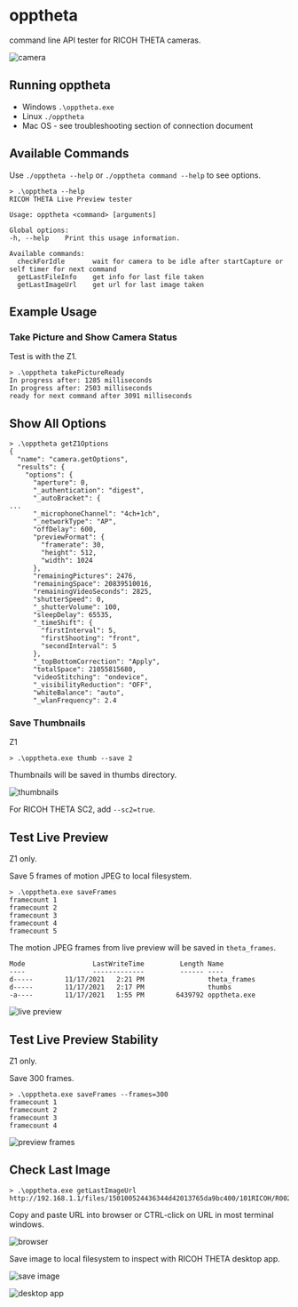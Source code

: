 # opptheta

command line API tester for RICOH THETA cameras.

![camera](images/cameras.png)

## Running opptheta

* Windows `.\opptheta.exe`
* Linux `./opptheta`
* Mac OS - see troubleshooting section of connection document

## Available Commands

Use `./opptheta --help` or `./opptheta command --help` to see options.

```shell
> .\opptheta --help
RICOH THETA Live Preview tester

Usage: opptheta <command> [arguments]

Global options:
-h, --help    Print this usage information.

Available commands:
  checkForIdle       wait for camera to be idle after startCapture or self timer for next command
  getLastFileInfo    get info for last file taken
  getLastImageUrl    get url for last image taken
```

## Example Usage

### Take Picture and Show Camera Status

Test is with the Z1.

```shell
> .\opptheta takePictureReady
In progress after: 1285 milliseconds
In progress after: 2503 milliseconds
ready for next command after 3091 milliseconds
```

## Show All Options

```shell
> .\opptheta getZ1Options
{
  "name": "camera.getOptions",
  "results": {
    "options": {
      "aperture": 0,
      "_authentication": "digest",
      "_autoBracket": {
...
      "_microphoneChannel": "4ch+1ch",
      "_networkType": "AP",
      "offDelay": 600,
      "previewFormat": {
        "framerate": 30,
        "height": 512,
        "width": 1024
      },
      "remainingPictures": 2476,
      "remainingSpace": 20839510016,
      "remainingVideoSeconds": 2825,
      "shutterSpeed": 0,
      "_shutterVolume": 100,
      "sleepDelay": 65535,
      "_timeShift": {
        "firstInterval": 5,
        "firstShooting": "front",
        "secondInterval": 5
      },
      "_topBottomCorrection": "Apply",
      "totalSpace": 21055815680,
      "videoStitching": "ondevice",
      "_visibilityReduction": "OFF",
      "whiteBalance": "auto",
      "_wlanFrequency": 2.4
```

### Save Thumbnails

Z1

```shell
> .\opptheta.exe thumb --save 2
```

Thumbnails will be saved in thumbs directory.

![thumbnails](images/thumbs.png)

For RICOH THETA SC2, add `--sc2=true`.

## Test Live Preview

Z1 only.

Save 5 frames of motion JPEG to local filesystem.

```shell
> .\opptheta.exe saveFrames
framecount 1
framecount 2
framecount 3
framecount 4
framecount 5
```

The motion JPEG frames from live preview will be saved in
`theta_frames`.

```
Mode                 LastWriteTime         Length Name
----                 -------------         ------ ----
d-----        11/17/2021   2:21 PM                theta_frames
d-----        11/17/2021   2:17 PM                thumbs
-a----        11/17/2021   1:55 PM        6439792 opptheta.exe
```

![live preview](images/preview_frames.png)

## Test Live Preview Stability

Z1 only.

Save 300 frames.

```
> .\opptheta.exe saveFrames --frames=300
framecount 1
framecount 2
framecount 3
framecount 4
```

![preview frames](images/preview_frames_300.png)

## Check Last Image

```
> .\opptheta.exe getLastImageUrl
http://192.168.1.1/files/150100524436344d42013765da9bc400/101RICOH/R0020015.JPG
```

Copy and paste URL into browser or CTRL-click on URL in most terminal windows.

![browser](images/browser.png)

Save image to local filesystem to inspect with RICOH THETA desktop app.

![save image](images/save_image.png)

![desktop app](images/desktop.png)
